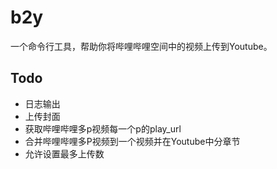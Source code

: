 # b2y

一个命令行工具，帮助你将哔哩哔哩空间中的视频上传到Youtube。

## Todo

- 日志输出
- 上传封面
- 获取哔哩哔哩多p视频每一个p的play_url
- 合并哔哩哔哩多P视频到一个视频并在Youtube中分章节
- 允许设置最多上传数
